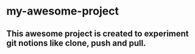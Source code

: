 # my-awesome-project
## This awesome project is created to experiment git notions like clone, push and pull.
